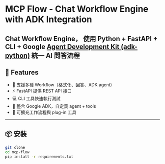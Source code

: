 # MCP Flow - Chat Workflow Engine with ADK Integration

Chat Workflow Engine，
使用 Python + FastAPI + CLI + Google 
[Agent Development Kit (adk-python)](https://github.com/google/adk-python) 
統一 AI 問答流程
---

## 🚀 Features

- 🧩 支援多種 Workflow（格式化、回答、ADK agent）
- ⚡ FastAPI 提供 REST API 接口
- 💻 CLI 工具快速執行測試
- 🧠 整合 Google ADK，自定義 agent + tools
- 🧰 可擴充工作流程與 plug-in 工具

---

## 📦 安裝

```bash
git clone  
cd mcp-flow
pip install -r requirements.txt
